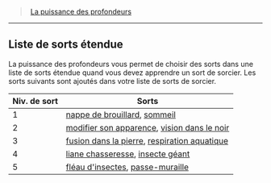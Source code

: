 ﻿---
!GenericItem
Name: Liste de sorts étendue
Id: warlock_depths_hd.md#liste-de-sorts-étendue
ParentLink: warlock_depths_hd.md#la-puissance-des-profondeurs
ParentName: La puissance des profondeurs
NameLevel: 2
Attributes: {}
---
> [La puissance des profondeurs](hd_warlock_depths.md)

---

## Liste de sorts étendue

La puissance des profondeurs vous permet de choisir des sorts dans une liste de sorts étendue quand vous devez apprendre un sort de sorcier. Les sorts suivants sont ajoutés dans votre liste de sorts de sorcier.

|Niv. de sort|Sorts|
|---|---|
|1|[nappe de brouillard](hd_spells_nappe_de_brouillard.md), [sommeil](hd_spells_sommeil.md)|
|2|[modifier son apparence](hd_spells_modifier_son_apparence.md), [vision dans le noir](hd_spells_vision_dans_le_noir.md)|
|3|[fusion dans la pierre](hd_spells_fusion_dans_la_pierre.md), [respiration aquatique](hd_spells_respiration_aquatique.md)|
|4|[liane chasseresse](hd_spells_liane_chasseresse.md), [insecte géant](hd_spells_insecte_geant.md)|
|5|[fléau d'insectes](hd_spells_fleau_dinsectes.md), [passe-muraille](hd_spells_passe_muraille.md)|

